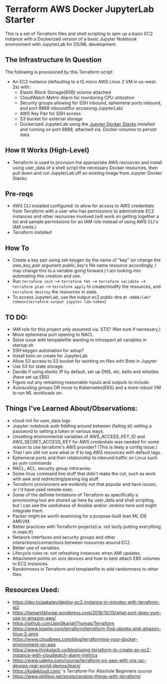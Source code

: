 # Terraform AWS Docker JupyterLab Starter

This is a set of Terraform files and shell scripting to spin up a basic EC2 instance with a Dockerized version of a basic Jupyter Notebook environment with JupyterLab for DS/ML development.

## The Infrastructure In Question

The following is provisioned by this Terraform script:

- An EC2 instance (defaulting to a t2.micro AWS Linux 2 VM in us-west-2a) with:
  - Elastic Block Storage(8GB) volume attached
  - CloudWatch Metric Alarm for monitoring CPU utilization
  - Security groups allowing for SSH inbound, ephemeral ports inbound, and port 8888 inbound(for accessing JupyterLab)
  - AWS Key Pair for SSH access
  - S3 bucket for external storage
  - Dockerized JupyterLab using the [Jupyter Docker Stacks](https://jupyter-docker-stacks.readthedocs.io/en/latest/index.html) installed and running on port 8888, attached via. Docker volumes to persist data.

## How It Works (High-Level)

- Terraform is used to provision the appropriate AWS resources and install using user_data of a shell script the necessary Docker resources, then pull down and run JupyterLab off an existing image from Jupyter Docker Stacks.

## Pre-reqs

- AWS CLI installed configured: to allow for access to AWS credentials from Terraform with a user who has permissions to administrate EC2 instances and other resources involved (will work on getting together a list and sample permissions for an IAM role instead of using AWS CLI's IAM creds.)
- Terraform installed

## How To

- Create a key pair using ssh keygen by the name of "key" (or change the _aws_key_pair_ argument _public_key_'s file name resource accordingly, I may change this to a variable going forward.) I am looking into automating this creation and use.
- Run `terraform init` --> `terraform fmt` --> `terraform validate` --> `terraform plan` --> `terraform apply` to create/modify the resources, and `terraform destroy` the resources in state.
- To access JupyterLab, use the output ec2 public dns at `:8888/lab?token={terraform output jupyter-lab-token}`

## TO DO:

- IAM role for this project only assumed via. STS? (Not sure if necessary.)
- Move ephemeral port opening to NACL.
- Solve issue with templatefile wanting to introspect all variables in startup.sh
- SSH keygen automation for setup?
- Install boto on create for JupyterLab
- Allow S3 access to S3 bucket for working on files with Boto in Jupyter
- Use S3 for state storage.
- Decide if using elastic IP by default, set up DNS, etc. bells and whistles (have set up EBS)
- Figure out any remaining reasonable inputs and outputs to include.
- Autoscaling groups OR move to Kubernetes(EKS) and a more robust VM to run ML workloads on.

## Things I've Learned About/Observations:

- cloud-init for user_data logs
- Jupyter notebook auth fiddling around between (failing at) setting a password to setting a token in various ways.
- Unsetting environmental variables of AWS_ACCESS_KEY_ID and AWS_SECRET_ACCESS_KEY for AWS credentials was needed for some reason to use terraform's AWS provider? (This is likely a config issue.)
- That I am still not sure what or if to tag AWS resources with default tags.
- Ephemeral ports and their relationship to inbound traffic on Linux such as yum commands
- NACL, ACL, security group intricacies.
- Some linux command line stuff that didn't make the cut, such as work with awk and redirecting/parsing log stuff.
- Terraform provisioners are evidently not that popular and have issues, or I'd have used remote exec.
- Some of the definite limitations of Terraform as specifically a provisioning tool are shored up here by user_data and shell scripting, but I can see the usefulness of Ansible and/or Jenkins here and might integrate them.
- Packer might be worth examining for a purpose-built lean ML IDE AMI/VM.
- Better practices with Terraform projects(i.e. not lazily putting everything in main.tf)
- Network interfaces and security groups and other interactions/connections between resources around EC2.
- Better use of variables.
- Lifecycle rules re: not refreshing instances when AMI updates.
- Attachment points on unix devices and how to best attach EBS volumes to EC2 instances.
- Randomness in Terraform and templatefile to add randomness to other files

## Resources Used:

- https://dev.to/aakatev/deploy-ec2-instance-in-minutes-with-terraform-ip2
- https://liamarjitbhogal.wordpress.com/2018/10/13/what-port-does-yum-use-in-amazon-aws/
- https://github.com/JainSkariahThomas/Terraform
- https://www.kisphp.com/terraform/terraform-find-ubuntu-and-amazon-linux-2-amis
- https://www.cloudbees.com/blog/terraforming-your-docker-environment-on-aws
- https://www.thinkstack.co/blog/using-terraform-to-create-an-ec2-instance-with-cloudwatch-alarm-metrics
- https://www.udemy.com/course/terraform-on-aws-with-sre-iac-devops-real-world-demos/learn/
- https://kodekloud.com/ 's Terraform For Absolute Beginners course
- https://www.phillipsj.net/posts/random-things-with-terraform/
